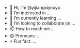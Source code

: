 - 👋 Hi, I’m @yijiangxiyouyu
- 👀 I’m interested in ...
- 🌱 I’m currently learning ...
- 💞️ I’m looking to collaborate on ...
- 📫 How to reach me ...
- 😄 Pronouns: ...
- ⚡ Fun fact: ...

<!---
yijiangxiyouyu/yijiangxiyouyu is a ✨ special ✨ repository because its `README.md` (this file) appears on your GitHub profile.
You can click the Preview link to take a look at your changes.
--->
